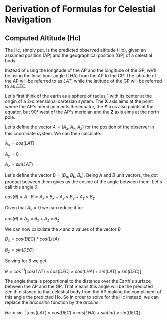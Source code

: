# Derivation of Formulas for Celestial Navigation

## Computed Altitude (Hc)

The Hc, simply put, is the predicted observed altitude (Ho), given an assumed position (AP) and the geographical position (GP) of a celestial body.

Instead of using the longitude of the AP and the longitude of the GP, we'll be using the local hour angle (LHA) from the AP to the GP. The latitude of the AP will be referred to as *LAT*, while the latitude of the GP will be referred to as *DEC*.

Let's first think of the earth as a sphere of radius 1 with its center at the origin of a 3-dimensional cartesian system. The **X** axis aims at the point where the AP's meridian meets the equator, the **Y** axis also points at the equator, but 90° west of the AP's meridian and the **Z** axis aims at the north pole.

Let's define the vector $A = (A_x, A_y, A_z)$ for the position of the observer in this coordinate system. We can then calculate:

$A_x = cos(LAT)$

$A_y = 0$

$A_z = sin(LAT)$

Let's define the vector $B = (B_a, B_b, B_c)$. Being $A$ and $B$ unit vectors, the dot product between them gives us the cosine of the angle between them. Let's call this angle $\theta$.

$cos(\theta) = A \cdot B = A_x \times B_x + A_y \times B_y + A_z \times B_z$

Given that $A_y = 0$ we can reduce it to:

$cos(\theta) = A_x \times B_x + A_z \times B_z$

We can now calculate the $x$ and $z$ values of the vector $B$

$B_x = cos(DEC) * cos(LHA)$

$B_z = sin(DEC)$

Solving for $\theta$ we get:

$\theta = cos^{-1} [cos(LAT) \times cos(DEC) \times cos(LHA) + sin(LAT) \times sin(DEC)]$

The angle theta is proportional to the distance over the Earth's surface between the AP and the GP. That means this angle will be the predicted zenith distance to that celestial body from the AP making the compliment of this angle the predicted Ho. So in order to solve for the Hc instead, we can replace the *arccosine* function by the *arcsine*:

$Hc = sin^{-1}[cos(LAT) \times cos(DEC) \times cos(LHA) + sin(lat) \times sin(DEC)]$

